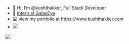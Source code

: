 - 👋 Hi, I’m @kushthakker, Full Stack Developer
- 💼 [Intern at GalaxEye](https://twitter.com/GalaxEye)
- 💻 view my portfolio at https://www.kushthakker.com
- ![](https://komarev.com/ghpvc/?username=kushthakker)

<img src="https://github-readme-stats.vercel.app/api/top-langs/?username=kushthakker&theme=tokyonight&layout=&langs_count=5">

<!---
kushthakker/kushthakker is a ✨ special ✨ repository because its `README.md` (this file) appears on your GitHub profile.
You can click the Preview link to take a look at your changes.
--->
